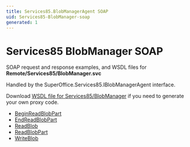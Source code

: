 ```yaml
---
title: Services85.BlobManagerAgent SOAP
uid: Services85-BlobManager-soap
generated: 1
---
```


# Services85 BlobManager SOAP

SOAP request and response examples, and WSDL files for **Remote/Services85/BlobManager.svc**

Handled by the <see cref="T:SuperOffice.Services85.IBlobManagerAgent">SuperOffice.Services85.IBlobManagerAgent</see> interface.



Download [WSDL file for Services85/BlobManager](../Services85-BlobManager.md) if you need to generate your own proxy code.

* [BeginReadBlobPart](BeginReadBlobPart.md)
* [EndReadBlobPart](EndReadBlobPart.md)
* [ReadBlob](ReadBlob.md)
* [ReadBlobPart](ReadBlobPart.md)
* [WriteBlob](WriteBlob.md)

